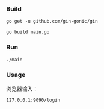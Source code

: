 ### Build

`go get -u github.com/gin-gonic/gin`

`go build main.go`



### Run

`./main`



### Usage

浏览器输入：

`127.0.0.1:9090/login`